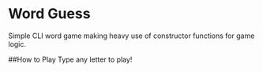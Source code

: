 # Word Guess 
Simple CLI word game making heavy use of constructor functions for game logic.

##How to Play
Type any letter to play!
